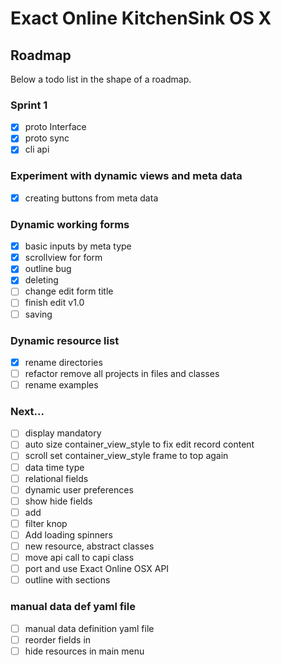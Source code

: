 # Exact Online KitchenSink OS X

## Roadmap

Below a todo list in the shape of a roadmap.

### Sprint 1
- [x] proto Interface
- [x] proto sync
- [x] cli api

### Experiment with dynamic views and meta data
- [x] creating buttons from meta data

### Dynamic working forms
- [x] basic inputs by meta type
- [x] scrollview for form
- [x] outline bug
- [x] deleting
- [ ] change edit form title
- [ ] finish edit v1.0
- [ ] saving

### Dynamic resource list
- [x] rename directories
- [ ] refactor remove all projects in files and classes
- [ ] rename examples

### Next...
- [ ] display mandatory
- [ ] auto size container_view_style to fix edit record content
- [ ] scroll set container_view_style frame to top again
- [ ] data time type
- [ ] relational fields
- [ ] dynamic user preferences
- [ ] show hide fields
- [ ] add
- [ ] filter knop
- [ ] Add loading spinners
- [ ] new resource, abstract classes
- [ ] move api call to capi class
- [ ] port and use Exact Online OSX API
- [ ] outline with sections

### manual data def yaml file
- [ ] manual data definition yaml file
- [ ] reorder fields in
- [ ] hide resources in main menu

